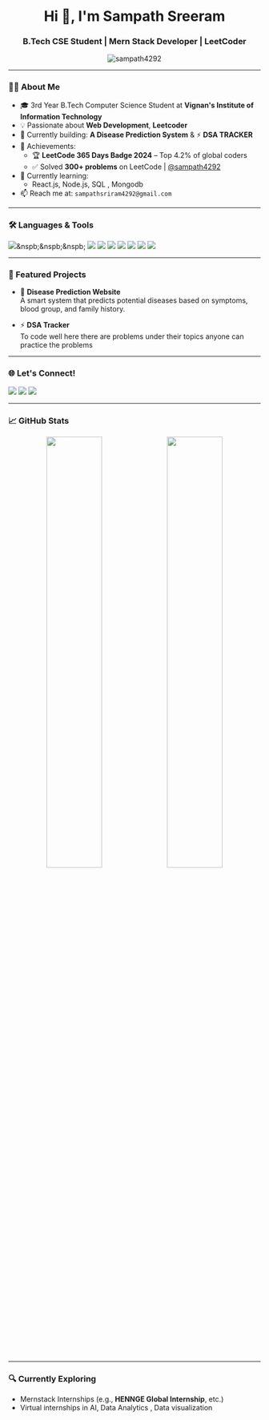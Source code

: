<h1 align="center">Hi 👋, I'm Sampath Sreeram</h1>
<h3 align="center">B.Tech CSE Student | Mern Stack Developer | LeetCoder </h3>

<p align="center">
  <img src="https://komarev.com/ghpvc/?username=sampath4292&label=Profile%20views&color=0e75b6&style=flat" alt="sampath4292" />
</p>

---

### 👨‍🎓 About Me
- 🎓 3rd Year B.Tech Computer Science Student at **Vignan's Institute of Information Technology**  
- 💡 Passionate about **Web Development**, **Leetcoder**
- 🔭 Currently building: **A Disease Prediction System** & ⚡ **DSA TRACKER**
- 🏅 Achievements:
  - 🏆 **LeetCode 365 Days Badge 2024** – Top 4.2% of global coders
  - ✅ Solved **300+ problems** on LeetCode | [@sampath4292](https://leetcode.com/sampath4292)
- 🌱 Currently learning:
  - React.js, Node.js, SQL , Mongodb
- 📫 Reach me at: `sampathsriram4292@gmail.com`

---

### 🛠️ Languages & Tools
<p align="left">
  <img src="https://img.shields.io/badge/C%2B%2B-00599C?style=flat&logo=c%2B%2B&logoColor=white" />&nspb;&nspb;&nspb;
  <img src="https://img.shields.io/badge/JavaScript-F7DF1E?style=flat&logo=javascript&logoColor=black" />
  <img src="https://img.shields.io/badge/Python-3776AB?style=flat&logo=python&logoColor=white" />
  <img src="https://img.shields.io/badge/React-20232A?style=flat&logo=react&logoColor=61DAFB" />
  <img src="https://img.shields.io/badge/Node.js-339933?style=flat&logo=node.js&logoColor=white" />
  <img src="https://img.shields.io/badge/MySQL-00000F?style=flat&logo=mysql&logoColor=white" />
  <img src="https://img.shields.io/badge/HTML5-E34F26?style=flat&logo=html5&logoColor=white" />
  <img src="https://img.shields.io/badge/CSS3-1572B6?style=flat&logo=css3&logoColor=white" />
</p>

---

### 📌 Featured Projects
- 🔬 **Disease Prediction Website**  
  A smart system that predicts potential diseases based on symptoms, blood group, and family history.

- ⚡ **DSA Tracker**  
  To code well here there are problems under their topics anyone can practice the problems


---

### 🌐 Let's Connect!
<p align="left">
  <a href="mailto:sampathsriram4292@gmail.com"><img src="https://img.shields.io/badge/Gmail-D14836?style=flat&logo=gmail&logoColor=white" /></a>
  <a href="https://leetcode.com/sampath4292/"><img src="https://img.shields.io/badge/LeetCode-FFA116?style=flat&logo=leetcode&logoColor=black" /></a>
  <a href="https://www.linkedin.com/in/sampathsreeram/"><img src="https://img.shields.io/badge/LinkedIn-blue?style=flat&logo=linkedin&logoColor=white" /></a>
</p>

---

### 📈 GitHub Stats

<p align="center">
  <img src="https://github-readme-stats.vercel.app/api?username=sampath4292&show_icons=true&theme=radical" width="47%" />
  <img src="https://github-readme-streak-stats.herokuapp.com/?user=sampath4292&theme=radical" width="47%" />
</p>

---

### 🔍 Currently Exploring
- Mernstack Internships (e.g., **HENNGE Global Internship**, etc.)
- Virtual internships in AI,  Data Analytics , Data visualization

